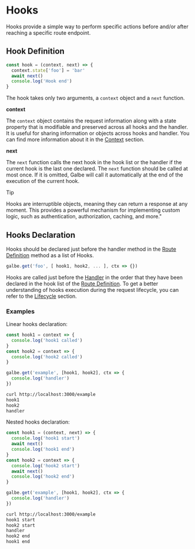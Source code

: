 # Hooks

Hooks provide a simple way to perform specific actions before and/or after reaching a specific route endpoint.

## Hook Definition

```ts
const hook = (context, next) => {
  context.state['foo'] = 'bar'
  await next()
  console.log('Hook end')
}
```

The hook takes only two arguments, a `context` object and a `next` function.

**context**

The `context` object contains the request information along with a state property that is modifiable and preserved across all hooks and the handler. It is useful for sharing information or objects across hooks and handler. You can find more information about it in the [Context]() section.

**next**

The `next` function calls the next hook in the hook list or the handler if the current hook is the last one declared. The `next` function should be called at most once. If it is omitted, Galbe will call it automatically at the end of the execution of the current hook.

> [!TIP]
> Hooks are interruptible objects, meaning they can return a response at any moment. This provides a powerful mechanism for implementing custom logic, such as authentication, authorization, caching, and more."

## Hooks Declaration

Hooks should be declared just before the handler method in the [Route Definition]() method as a list of Hooks.

```ts
galbe.get('foo', [ hook1, hook2, ... ], ctx => {})
```

Hooks are called just before the [Handler]() in the order that they have been declared in the hook list of the [Route Definition](). To get a better understanding of hooks execution during the request lifecycle, you can refer to the [Lifecycle]() section.

### Examples

Linear hooks declaration:

```ts
const hook1 = context => {
  console.log('hook1 called')
}
const hook2 = context => {
  console.log('hook2 called')
}

galbe.get('example', [hook1, hook2], ctx => {
  console.log('handler')
})
```

```bash
curl http://localhost:3000/example
hook1
hook2
handler
```

Nested hooks declaration:

```ts
const hook1 = (context, next) => {
  console.log('hook1 start')
  await next()
  console.log('hook1 end')
}
const hook2 = context => {
  console.log('hook2 start')
  await next()
  console.log('hook2 end')
}

galbe.get('example', [hook1, hook2], ctx => {
  console.log('handler')
})
```

```bash
curl http://localhost:3000/example
hook1 start
hook2 start
handler
hook2 end
hook1 end
```
